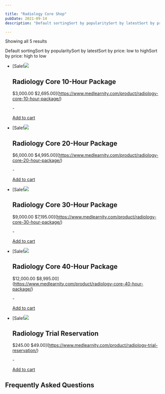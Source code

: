 ```yaml
---

title: "Radiology Core Shop"
pubDate: 2021-09-14
description: "Default sortingSort by popularitySort by latestSort by price: low to highSort by price: high to low"

---
```



Showing all 5 results

Default sortingSort by popularitySort by latestSort by price: low to highSort by price: high to low

- [Sale!![](https://www.medlearnity.com//images/wp/2021/03/10-Hour-300x300.png)
    
    ## Radiology Core 10-Hour Package
    
    $3,000.00 $2,695.00](https://www.medlearnity.com/product/radiology-core-10-hour-package/)
    
    \-
    
    [Add to cart](?add-to-cart=4710)
- [Sale!![](https://www.medlearnity.com//images/wp/2021/03/20-Hour-300x300.png)
    
    ## Radiology Core 20-Hour Package
    
    $6,000.00 $4,995.00](https://www.medlearnity.com/product/radiology-core-20-hour-package/)
    
    \-
    
    [Add to cart](?add-to-cart=4713)
- [Sale!![](https://www.medlearnity.com//images/wp/2021/03/30-Hours-300x300.png)
    
    ## Radiology Core 30-Hour Package
    
    $9,000.00 $7,195.00](https://www.medlearnity.com/product/radiology-core-30-hour-package/)
    
    \-
    
    [Add to cart](?add-to-cart=4715)
- [Sale!![](https://www.medlearnity.com//images/wp/2021/03/40-Hour-300x300.png)
    
    ## Radiology Core 40-Hour Package
    
    $12,000.00 $8,995.00](https://www.medlearnity.com/product/radiology-core-40-hour-package/)
    
    \-
    
    [Add to cart](?add-to-cart=4716)
- [Sale!![](https://www.medlearnity.com//images/wp/2021/03/Trial-Resrvation-V2-300x300.png)
    
    ## Radiology Trial Reservation
    
    $245.00 $49.00](https://www.medlearnity.com/product/radiology-trial-reservation/)
    
    \-
    
    [Add to cart](?add-to-cart=5680)

## Frequently Asked Questions
